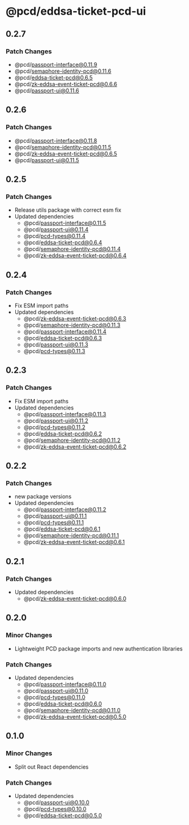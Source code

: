 # @pcd/eddsa-ticket-pcd-ui

## 0.2.7

### Patch Changes

- @pcd/passport-interface@0.11.9
- @pcd/semaphore-identity-pcd@0.11.6
- @pcd/eddsa-ticket-pcd@0.6.5
- @pcd/zk-eddsa-event-ticket-pcd@0.6.6
- @pcd/passport-ui@0.11.6

## 0.2.6

### Patch Changes

- @pcd/passport-interface@0.11.8
- @pcd/semaphore-identity-pcd@0.11.5
- @pcd/zk-eddsa-event-ticket-pcd@0.6.5
- @pcd/passport-ui@0.11.5

## 0.2.5

### Patch Changes

- Release utils package with correct esm fix
- Updated dependencies
  - @pcd/passport-interface@0.11.5
  - @pcd/passport-ui@0.11.4
  - @pcd/pcd-types@0.11.4
  - @pcd/eddsa-ticket-pcd@0.6.4
  - @pcd/semaphore-identity-pcd@0.11.4
  - @pcd/zk-eddsa-event-ticket-pcd@0.6.4

## 0.2.4

### Patch Changes

- Fix ESM import paths
- Updated dependencies
  - @pcd/zk-eddsa-event-ticket-pcd@0.6.3
  - @pcd/semaphore-identity-pcd@0.11.3
  - @pcd/passport-interface@0.11.4
  - @pcd/eddsa-ticket-pcd@0.6.3
  - @pcd/passport-ui@0.11.3
  - @pcd/pcd-types@0.11.3

## 0.2.3

### Patch Changes

- Fix ESM import paths
- Updated dependencies
  - @pcd/passport-interface@0.11.3
  - @pcd/passport-ui@0.11.2
  - @pcd/pcd-types@0.11.2
  - @pcd/eddsa-ticket-pcd@0.6.2
  - @pcd/semaphore-identity-pcd@0.11.2
  - @pcd/zk-eddsa-event-ticket-pcd@0.6.2

## 0.2.2

### Patch Changes

- new package versions
- Updated dependencies
  - @pcd/passport-interface@0.11.2
  - @pcd/passport-ui@0.11.1
  - @pcd/pcd-types@0.11.1
  - @pcd/eddsa-ticket-pcd@0.6.1
  - @pcd/semaphore-identity-pcd@0.11.1
  - @pcd/zk-eddsa-event-ticket-pcd@0.6.1

## 0.2.1

### Patch Changes

- Updated dependencies
  - @pcd/zk-eddsa-event-ticket-pcd@0.6.0

## 0.2.0

### Minor Changes

- Lightweight PCD package imports and new authentication libraries

### Patch Changes

- Updated dependencies
  - @pcd/passport-interface@0.11.0
  - @pcd/passport-ui@0.11.0
  - @pcd/pcd-types@0.11.0
  - @pcd/eddsa-ticket-pcd@0.6.0
  - @pcd/semaphore-identity-pcd@0.11.0
  - @pcd/zk-eddsa-event-ticket-pcd@0.5.0

## 0.1.0

### Minor Changes

- Split out React dependencies

### Patch Changes

- Updated dependencies
  - @pcd/passport-ui@0.10.0
  - @pcd/pcd-types@0.10.0
  - @pcd/eddsa-ticket-pcd@0.5.0
